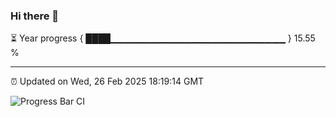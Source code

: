 ### Hi there 👋

⏳ Year progress { ████▁▁▁▁▁▁▁▁▁▁▁▁▁▁▁▁▁▁▁▁▁▁▁▁▁▁ } 15.55 %

---

⏰ Updated on Wed, 26 Feb 2025 18:19:14 GMT

![Progress Bar CI](https://github.com/liununu/liununu/workflows/Progress%20Bar%20CI/badge.svg)
